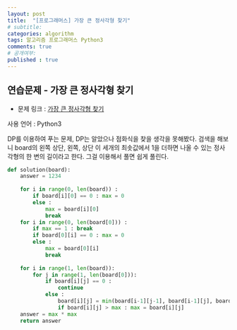 ```yaml
---
layout: post
title:  "[프로그래머스] 가장 큰 정사각형 찾기"
# subtitle: 
categories: algorithm
tags: 알고리즘 프로그래머스 Python3
comments: true
# 공개여부:
published : true
---
```


## 연습문제 - 가장 큰 정사각형 찾기

* 문제 링크 : [가장 큰 정사각형 찾기](https://programmers.co.kr/learn/courses/30/lessons/12905)

사용 언어 : Python3

DP를 이용하여 푸는 문제, DP는 알았으나 점화식을 찾을 생각을 못해봤다. 
검색을 해보니 board의 왼쪽 상단, 왼쪽, 상단 이 세개의 최솟값에서 1을 더하면 나올 수 있는 정사각형의 한 변의 길이라고 한다. 그걸 이용해서 풀면 쉽게 풀린다.

```python
def solution(board):
    answer = 1234
    
    for i in range(0, len(board)) :
        if board[i][0] == 0 : max = 0
        else : 
            max = board[i][0]
            break
    for i in range(0, len(board[0])) :
        if max == 1 : break
        if board[0][i] == 0 : max = 0
        else :
            max = board[0][i]
            break
    
    for i in range(1, len(board)):
        for j in range(1, len(board[0])):
            if board[i][j] == 0 :
                continue
            else :
                board[i][j] = min(board[i-1][j-1], board[i-1][j], board[i][j-1]) + 1
                if board[i][j] > max : max = board[i][j]
    answer = max * max
    return answer
    
```